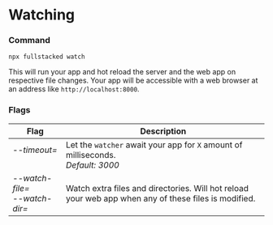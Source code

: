 # Watching

### Command
```shell
npx fullstacked watch
```
This will run your app and hot reload the server and the web app 
on respective file changes. Your app will be accessible with
a web browser at an address like `http://localhost:8000`.

### Flags
| Flag                                        | Description                                                                                          |
|---------------------------------------------|------------------------------------------------------------------------------------------------------|
| *--timeout=*  &nbsp;                        | Let the `watcher` await your app for `X` amount of milliseconds.<br/> *Default: 3000*                |
| *--watch-file=* <br/> *--watch-dir=* &nbsp; | Watch extra files and directories. Will hot reload your web app when any of these files is modified. |